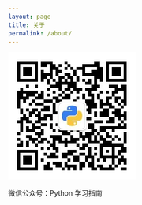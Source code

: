 ```yaml
---
layout: page
title: 关于
permalink: /about/
---
```




![HCPython](./img/HCPython.jpg)

微信公众号：Python 学习指南